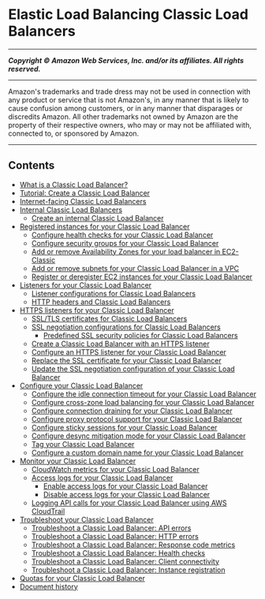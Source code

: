 # Elastic Load Balancing Classic Load Balancers

-----
*****Copyright &copy; Amazon Web Services, Inc. and/or its affiliates. All rights reserved.*****

-----
Amazon's trademarks and trade dress may not be used in
connection with any product or service that is not Amazon's,
in any manner that is likely to cause confusion among customers,
or in any manner that disparages or discredits Amazon. All other
trademarks not owned by Amazon are the property of their respective
owners, who may or may not be affiliated with, connected to, or
sponsored by Amazon.

-----
## Contents
+ [What is a Classic Load Balancer?](introduction.md)
+ [Tutorial: Create a Classic Load Balancer](elb-getting-started.md)
+ [Internet-facing Classic Load Balancers](elb-internet-facing-load-balancers.md)
+ [Internal Classic Load Balancers](elb-internal-load-balancers.md)
   + [Create an internal Classic Load Balancer](elb-create-internal-load-balancer.md)
+ [Registered instances for your Classic Load Balancer](elb-backend-instances.md)
   + [Configure health checks for your Classic Load Balancer](elb-healthchecks.md)
   + [Configure security groups for your Classic Load Balancer](elb-security-groups.md)
   + [Add or remove Availability Zones for your load balancer in EC2-Classic](enable-disable-az.md)
   + [Add or remove subnets for your Classic Load Balancer in a VPC](elb-manage-subnets.md)
   + [Register or deregister EC2 instances for your Classic Load Balancer](elb-deregister-register-instances.md)
+ [Listeners for your Classic Load Balancer](elb-listener-config.md)
   + [Listener configurations for Classic Load Balancers](using-elb-listenerconfig-quickref.md)
   + [HTTP headers and Classic Load Balancers](x-forwarded-headers.md)
+ [HTTPS listeners for your Classic Load Balancer](elb-https-load-balancers.md)
   + [SSL/TLS certificates for Classic Load Balancers](ssl-server-cert.md)
   + [SSL negotiation configurations for Classic Load Balancers](elb-ssl-security-policy.md)
      + [Predefined SSL security policies for Classic Load Balancers](elb-security-policy-table.md)
   + [Create a Classic Load Balancer with an HTTPS listener](elb-create-https-ssl-load-balancer.md)
   + [Configure an HTTPS listener for your Classic Load Balancer](elb-add-or-delete-listeners.md)
   + [Replace the SSL certificate for your Classic Load Balancer](elb-update-ssl-cert.md)
   + [Update the SSL negotiation configuration of your Classic Load Balancer](ssl-config-update.md)
+ [Configure your Classic Load Balancer](elb-configure-load-balancer.md)
   + [Configure the idle connection timeout for your Classic Load Balancer](config-idle-timeout.md)
   + [Configure cross-zone load balancing for your Classic Load Balancer](enable-disable-crosszone-lb.md)
   + [Configure connection draining for your Classic Load Balancer](config-conn-drain.md)
   + [Configure proxy protocol support for your Classic Load Balancer](enable-proxy-protocol.md)
   + [Configure sticky sessions for your Classic Load Balancer](elb-sticky-sessions.md)
   + [Configure desync mitigation mode for your Classic Load Balancer](config-desync-mitigation-mode.md)
   + [Tag your Classic Load Balancer](add-remove-tags.md)
   + [Configure a custom domain name for your Classic Load Balancer](using-domain-names-with-elb.md)
+ [Monitor your Classic Load Balancer](elb-monitor-logs.md)
   + [CloudWatch metrics for your Classic Load Balancer](elb-cloudwatch-metrics.md)
   + [Access logs for your Classic Load Balancer](access-log-collection.md)
      + [Enable access logs for your Classic Load Balancer](enable-access-logs.md)
      + [Disable access logs for your Classic Load Balancer](disable-access-logs.md)
   + [Logging API calls for your Classic Load Balancer using AWS CloudTrail](ELB-API-Logs.md)
+ [Troubleshoot your Classic Load Balancer](elb-troubleshooting.md)
   + [Troubleshoot a Classic Load Balancer: API errors](ts-elb-error-api-response.md)
   + [Troubleshoot a Classic Load Balancer: HTTP errors](ts-elb-error-message.md)
   + [Troubleshoot a Classic Load Balancer: Response code metrics](ts-elb-http-errors.md)
   + [Troubleshoot a Classic Load Balancer: Health checks](ts-elb-healthcheck.md)
   + [Troubleshoot a Classic Load Balancer: Client connectivity](ts-elb-connection-failed.md)
   + [Troubleshoot a Classic Load Balancer: Instance registration](ts-elb-register-instance.md)
+ [Quotas for your Classic Load Balancer](elb-limits.md)
+ [Document history](DocumentHistory.md)